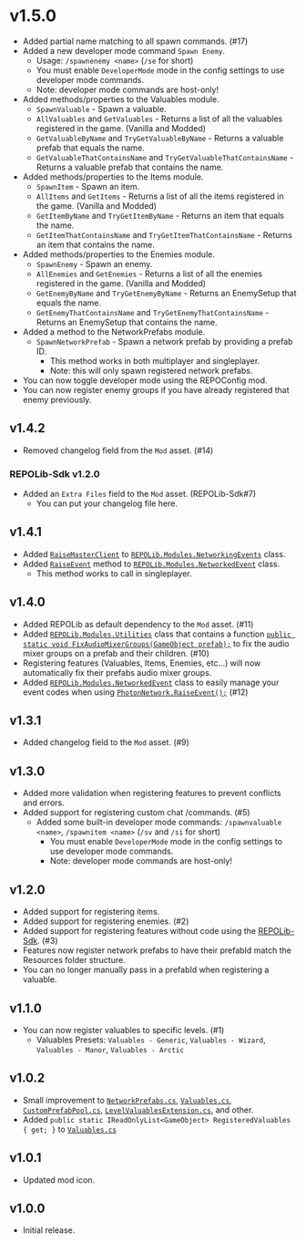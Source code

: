 # v1.5.0
- Added partial name matching to all spawn commands. (#17)
- Added a new developer mode command `Spawn Enemy`.
  - Usage: `/spawnenemy <name>` (`/se` for short)
  - You must enable `DeveloperMode` mode in the config settings to use developer mode commands.
  - Note: developer mode commands are host-only!
- Added methods/properties to the Valuables module.
  - `SpawnValuable` - Spawn a valuable.
  - `AllValuables` and `GetValuables` - Returns a list of all the valuables registered in the game. (Vanilla and Modded)
  - `GetValuableByName` and `TryGetValuableByName` - Returns a valuable prefab that equals the name.
  - `GetValuableThatContainsName` and `TryGetValuableThatContainsName` - Returns a valuable prefab that contains the name.
- Added methods/properties to the Items module.
  - `SpawnItem` - Spawn an item.
  - `AllItems` and `GetItems` - Returns a list of all the items registered in the game. (Vanilla and Modded)
  - `GetItemByName` and `TryGetItemByName` - Returns an item that equals the name.
  - `GetItemThatContainsName` and `TryGetItemThatContainsName` - Returns an item that contains the name.
- Added methods/properties to the Enemies module.
  - `SpawnEnemy` - Spawn an enemy.
  - `AllEnemies` and `GetEnemies` - Returns a list of all the enemies registered in the game. (Vanilla and Modded)
  - `GetEnemyByName` and `TryGetEnemyByName` - Returns an EnemySetup that equals the name.
  - `GetEnemyThatContainsName` and `TryGetEnemyThatContainsName` - Returns an EnemySetup that contains the name.
- Added a method to the NetworkPrefabs module.
  - `SpawnNetworkPrefab` - Spawn a network prefab by providing a prefab ID.
    - This method works in both multiplayer and singleplayer.
    - Note: this will only spawn registered network prefabs.
- You can now toggle developer mode using the REPOConfig mod.
- You can now register enemy groups if you have already registered that enemy previously.

## v1.4.2
- Removed changelog field from the `Mod` asset. (#14)

### REPOLib-Sdk v1.2.0
- Added an `Extra Files` field to the `Mod` asset. (REPOLib-Sdk#7)
  - You can put your changelog file here.

## v1.4.1
- Added [`RaiseMasterClient`](https://github.com/ZehsTeam/REPOLib/blob/main/REPOLib/Modules/NetworkedEvent.cs#L32) to [`REPOLib.Modules.NetworkingEvents`](https://github.com/ZehsTeam/REPOLib/blob/main/REPOLib/Modules/NetworkedEvent.cs) class.
- Added [`RaiseEvent`](https://github.com/ZehsTeam/REPOLib/blob/main/REPOLib/Modules/NetworkedEvent.cs#L128) method to [`REPOLib.Modules.NetworkedEvent`](https://github.com/ZehsTeam/REPOLib/blob/main/REPOLib/Modules/NetworkedEvent.cs#L101) class.
  - This method works to call in singleplayer.

## v1.4.0
- Added REPOLib as default dependency to the `Mod` asset. (#11)
- Added [`REPOLib.Modules.Utilities`](https://github.com/ZehsTeam/REPOLib/blob/main/REPOLib/Modules/Utilities.cs) class that contains a function [`public static void FixAudioMixerGroups(GameObject prefab);`](https://github.com/ZehsTeam/REPOLib/blob/main/REPOLib/Modules/Utilities.cs#L28) to fix the audio mixer groups on a prefab and their children. (#10)
- Registering features (Valuables, Items, Enemies, etc...) will now automatically fix their prefabs audio mixer groups.
- Added [`REPOLib.Modules.NetworkedEvent`](https://github.com/ZehsTeam/REPOLib/blob/main/REPOLib/Modules/NetworkedEvent.cs#L96) class to easily manage your event codes when using [`PhotonNetwork.RaiseEvent();`](https://doc.photonengine.com/pun/current/gameplay/rpcsandraiseevent) (#12)

## v1.3.1
- Added changelog field to the `Mod` asset. (#9)

## v1.3.0
- Added more validation when registering features to prevent conflicts and errors.
- Added support for registering custom chat /commands. (#5)
  - Added some built-in developer mode commands: `/spawnvaluable <name>`, `/spawnitem <name>` (`/sv` and `/si` for short)
    - You must enable `DeveloperMode` mode in the config settings to use developer mode commands.
    - Note: developer mode commands are host-only!

## v1.2.0
- Added support for registering items.
- Added support for registering enemies. (#2)
- Added support for registering features without code using the [REPOLib-Sdk](https://github.com/ZehsTeam/REPOLib-Sdk). (#3)
- Features now register network prefabs to have their prefabId match the Resources folder structure.
- You can no longer manually pass in a prefabId when registering a valuable.

## v1.1.0
- You can now register valuables to specific levels. (#1)
  - Valuables Presets: `Valuables - Generic`, `Valuables - Wizard`, `Valuables - Manor`, `Valuables - Arctic`

## v1.0.2
- Small improvement to [`NetworkPrefabs.cs`](https://github.com/ZehsTeam/REPOLib/blob/main/REPOLib/Modules/NetworkPrefabs.cs), [`Valuables.cs`](https://github.com/ZehsTeam/REPOLib/blob/main/REPOLib/Modules/Valuables.cs), [`CustomPrefabPool.cs`](https://github.com/ZehsTeam/REPOLib/blob/main/REPOLib/Objects/CustomPrefabPool.cs), [`LevelValuablesExtension.cs`](https://github.com/ZehsTeam/REPOLib/blob/main/REPOLib/Extensions/LevelValuablesExtension.cs), and other.
- Added `public static IReadOnlyList<GameObject> RegisteredValuables { get; }` to [`Valuables.cs`](https://github.com/ZehsTeam/REPOLib/blob/main/REPOLib/Modules/Valuables.cs#L11)

## v1.0.1
- Updated mod icon.

## v1.0.0
- Initial release.